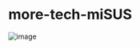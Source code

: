 # more-tech-miSUS
![image](https://github.com/dkshi/more-tech-miSUS/assets/95618433/c8298e24-e3d1-4d3a-8025-2a5fb0a55e9d)
